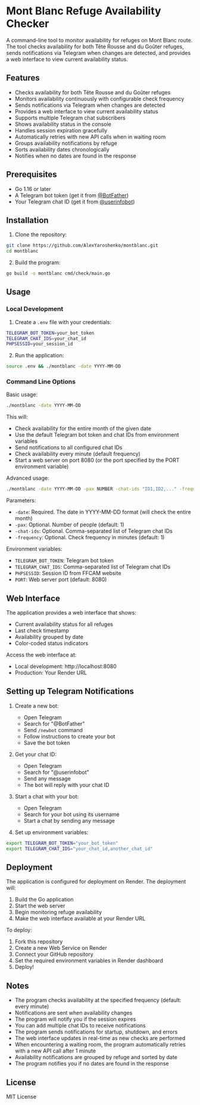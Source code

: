 # Mont Blanc Refuge Availability Checker

A command-line tool to monitor availability for refuges on Mont Blanc route. The tool checks availability for both Tête Rousse and du Goûter refuges, sends notifications via Telegram when changes are detected, and provides a web interface to view current availability status.

## Features

- Checks availability for both Tête Rousse and du Goûter refuges
- Monitors availability continuously with configurable check frequency
- Sends notifications via Telegram when changes are detected
- Provides a web interface to view current availability status
- Supports multiple Telegram chat subscribers
- Shows availability status in the console
- Handles session expiration gracefully
- Automatically retries with new API calls when in waiting room
- Groups availability notifications by refuge
- Sorts availability dates chronologically
- Notifies when no dates are found in the response

## Prerequisites

- Go 1.16 or later
- A Telegram bot token (get it from [@BotFather](https://t.me/botfather))
- Your Telegram chat ID (get it from [@userinfobot](https://t.me/userinfobot))

## Installation

1. Clone the repository:
```bash
git clone https://github.com/AlexYaroshenko/montblanc.git
cd montblanc
```

2. Build the program:
```bash
go build -o montblanc cmd/check/main.go
```

## Usage

### Local Development

1. Create a `.env` file with your credentials:
```bash
TELEGRAM_BOT_TOKEN=your_bot_token
TELEGRAM_CHAT_IDS=your_chat_id
PHPSESSID=your_session_id
```

2. Run the application:
```bash
source .env && ./montblanc -date YYYY-MM-DD
```

### Command Line Options

Basic usage:
```bash
./montblanc -date YYYY-MM-DD
```

This will:
- Check availability for the entire month of the given date
- Use the default Telegram bot token and chat IDs from environment variables
- Send notifications to all configured chat IDs
- Check availability every minute (default frequency)
- Start a web server on port 8080 (or the port specified by the PORT environment variable)

Advanced usage:
```bash
./montblanc -date YYYY-MM-DD -pax NUMBER -chat-ids "ID1,ID2,..." -frequency MINUTES
```

Parameters:
- `-date`: Required. The date in YYYY-MM-DD format (will check the entire month)
- `-pax`: Optional. Number of people (default: 1)
- `-chat-ids`: Optional. Comma-separated list of Telegram chat IDs
- `-frequency`: Optional. Check frequency in minutes (default: 1)

Environment variables:
- `TELEGRAM_BOT_TOKEN`: Telegram bot token
- `TELEGRAM_CHAT_IDS`: Comma-separated list of Telegram chat IDs
- `PHPSESSID`: Session ID from FFCAM website
- `PORT`: Web server port (default: 8080)

## Web Interface

The application provides a web interface that shows:
- Current availability status for all refuges
- Last check timestamp
- Availability grouped by date
- Color-coded status indicators

Access the web interface at:
- Local development: http://localhost:8080
- Production: Your Render URL

## Setting up Telegram Notifications

1. Create a new bot:
   - Open Telegram
   - Search for "@BotFather"
   - Send `/newbot` command
   - Follow instructions to create your bot
   - Save the bot token

2. Get your chat ID:
   - Open Telegram
   - Search for "@userinfobot"
   - Send any message
   - The bot will reply with your chat ID

3. Start a chat with your bot:
   - Open Telegram
   - Search for your bot using its username
   - Start a chat by sending any message

4. Set up environment variables:
```bash
export TELEGRAM_BOT_TOKEN="your_bot_token"
export TELEGRAM_CHAT_IDS="your_chat_id,another_chat_id"
```

## Deployment

The application is configured for deployment on Render. The deployment will:
1. Build the Go application
2. Start the web server
3. Begin monitoring refuge availability
4. Make the web interface available at your Render URL

To deploy:
1. Fork this repository
2. Create a new Web Service on Render
3. Connect your GitHub repository
4. Set the required environment variables in Render dashboard
5. Deploy!

## Notes

- The program checks availability at the specified frequency (default: every minute)
- Notifications are sent when availability changes
- The program will notify you if the session expires
- You can add multiple chat IDs to receive notifications
- The program sends notifications for startup, shutdown, and errors
- The web interface updates in real-time as new checks are performed
- When encountering a waiting room, the program automatically retries with a new API call after 1 minute
- Availability notifications are grouped by refuge and sorted by date
- The program notifies you if no dates are found in the response

## License

MIT License 